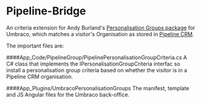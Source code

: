 # Pipeline-Bridge

An criteria extension for Andy Burland's [Personalisation Groups package](https://github.com/AndyButland/UmbracoPersonalisationGroups) for Umbraco, which matches a visitor's Organisation as stored in [Pipeline CRM](http://pipelinecrm.co.uk/). 

The important files are:

####App_Code/PipelineGroup/PipelinePersonalisationGroupCriteria.cs
A C# class that implements the IPersonalisationGroupCriteria interfac so install a personalisation group criteria based on whether the visitor is in a Pipeline CRM organisation.

####App_Plugins/UmbracoPersonalisationGroups
The manifest, template and JS Angular files for the Umbraco back-office. 

